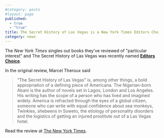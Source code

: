 ```yaml
---
#category: posts
#layout: page
published: 
  - true
  - "true"
title: The Secret History of Las Vegas is a New York Times Editors Choice
category: news
---
```


The *New York Times* singles out books they've reviewed of "particular interest" and The Secret History of Las Vegas was recently named [**Editors Choice**](http://www.nytimes.com/2014/02/02/books/review/editors-choice.html).

In the original review, Marcel Theroux said
> “The Secret History of Las Vegas” is, among other things, a bold appropriation of a defining piece of Americana. The Nigerian-born Abani is the author of novels set in Lagos, London and Los Angeles. His writing has the scope of a person who has lived and imagined widely. America is refracted through the eyes of a global citizen, someone who can write with equal confidence about sea monkeys, Twinkies, shebeens in Soweto, the etiology of personality disorders and the logistics of getting an injured prostitute out of a Las Vegas hotel.

Read the review at [The New York Times](http://www.nytimes.com/2014/01/26/books/review/chris-abanis-secret-history-of-las-vegas.html).